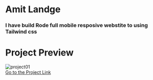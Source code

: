 # Amit Landge

### I have build Rode full mobile resposive webstite to using Tailwind css

# Project Preview

![project01](rode.png)  
[Go to the Project Link](https://comfy-boba-bd847e.netlify.app/ "link")

